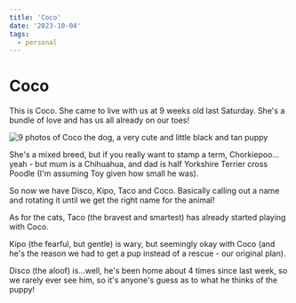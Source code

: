 ```yaml
---
title: 'Coco'
date: '2023-10-04'
tags:
  - personal
---
```


# Coco

This is Coco. She came to live with us at 9 weeks old last Saturday. She's a bundle of love and has us all already on our toes!

![9 photos of Coco the dog, a very cute and little black and tan puppy](/images/coco.jpg)

<!--more-->

She's a mixed breed, but if you really want to stamp a term, Chorkiepoo…yeah - but mum is a Chihuahua, and dad is half Yorkshire Terrier cross Poodle (I'm assuming Toy given how small he was).

So now we have Disco, Kipo, Taco and Coco. Basically calling out a name and rotating it until we get the right name for the animal!

As for the cats, Taco (the bravest and smartest) has already started playing with Coco.

Kipo (the fearful, but gentle) is wary, but seemingly okay with Coco (and he's the reason we had to get a pup instead of a rescue - our original plan).

Disco (the aloof) is…well, he's been home about 4 times since last week, so we rarely ever see him, so it's anyone's guess as to what he thinks of the puppy!
